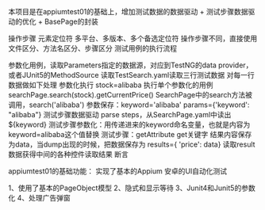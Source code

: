 本项目是在appiumtest01的基础上，增加测试数据的数据驱动 + 测试步骤数据驱动的优化 + BasePage的封装

操作步骤
元素定位符
多平台、多版本、多个备选定位符
操作步骤不同，直接使用文件区分、方法名区分、步骤区分
测试用例的执行流程

参数化用例，读取Parameters指定的数据源，对应到TestNG的data provider，或者JUnit5的MethodSource
读取TestSearch.yaml读取三行测试数据
对每一行数据做如下处理
参数化执行 stock=alibaba
执行单个参数化的用例 searchPage.search(stock).getCurrentPrice()
SearchPage中的search方法被调用，search('alibaba')
参数保存：keyword='alibaba' params={'keyword': "alibaba"}
测试步骤数据驱动 parse steps，从SearchPage.yaml中读出${keyword}
测试步骤参数化：用传递进来的keyword命名变量，也就是内容为keyword=alibaba这个值替换
测试步骤：getAttribute get关键字 结果内容保存为data，当dump出现的时候，把数据保存为 results={ 'price': data}
读取result数据获得中间的各种控件读取结果
断言

appiumtest01的基础功能：
实现了基本的Appium 安卓的UI自动化测试

1、使用了基本的PageObject模型
2、隐式和显示等待
3、Junit4和Junit5的参数化
4、处理广告弹窗